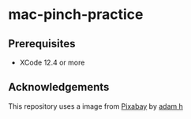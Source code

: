 # mac-pinch-practice

## Prerequisites 

- XCode 12.4 or more

## Acknowledgements

This repository uses a image from <a href="https://pixabay.com/ja/?utm_source=link-attribution&amp;utm_medium=referral&amp;utm_campaign=image&amp;utm_content=5884998">Pixabay</a> by <a href="https://pixabay.com/ja/users/how-art-u-19702870/?utm_source=link-attribution&amp;utm_medium=referral&amp;utm_campaign=image&amp;utm_content=5884998">adam h</a>

